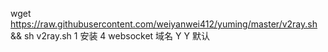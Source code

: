 wget https://raw.githubusercontent.com/weiyanwei412/yuming/master/v2ray.sh && sh v2ray.sh 
1 安装
4 websocket
域名
Y
Y
默认

